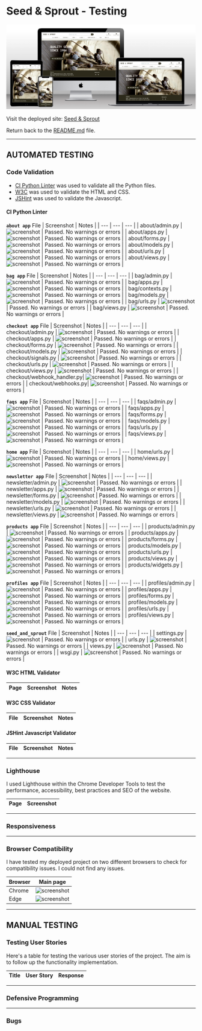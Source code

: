 # Seed & Sprout - Testing

![Seed & Sprout shown on a variety of screen sizes](documentation/sesp-mockup.png)

Visit the deployed site: [Seed & Sprout](https://seedandsprout-ab1eae7ba537.herokuapp.com/)

Return back to the [README.md](README.md) file.

- - -

## AUTOMATED TESTING

### Code Validation

- [CI Python Linter](https://pep8ci.herokuapp.com/) was used to validate all the Python files.
- [W3C](https://validator.w3.org/) was used to validate the HTML and CSS.
- [JSHint](https://jshint.com/) was used to validate the Javascript.

#### CI Python Linter
**`about app`**
File | Screenshot | Notes |
| --- | --- | --- | 
| about/admin.py | ![screenshot](documentation/testing/validation/val-pl-about-admin.png) | Passed. No warnings or errors |
| about/apps.py | ![screenshot](documentation/testing/validation/val-pl-about-apps.png) | Passed. No warnings or errors |
| about/forms.py | ![screenshot](documentation/testing/validation/val-pl-about-forms.png) | Passed. No warnings or errors |
| about/models.py | ![screenshot](documentation/testing/validation/val-pl-about-models.png) | Passed. No warnings or errors |
| about/urls.py | ![screenshot](documentation/testing/validation/val-pl-about-urls.png) | Passed. No warnings or errors |
| about/views.py | ![screenshot](documentation/testing/validation/val-pl-about-views.png) | Passed. No warnings or errors |

**`bag app`**
File | Screenshot | Notes |
| --- | --- | --- | 
| bag/admin.py | ![screenshot](documentation/testing/validation/val-pl-about-admin.png) | Passed. No warnings or errors |
| bag/apps.py | ![screenshot](documentation/testing/validation/val-pl-about-apps.png) | Passed. No warnings or errors |
| bag/contexts.py | ![screenshot](documentation/testing/validation/val-pl-about-apps.png) | Passed. No warnings or errors |
| bag/models.py | ![screenshot](documentation/testing/validation/val-pl-about-models.png) | Passed. No warnings or errors |
| bag/urls.py | ![screenshot](documentation/testing/validation/val-pl-about-urls.png) | Passed. No warnings or errors |
| bag/views.py | ![screenshot](documentation/testing/validation/val-pl-about-views.png) | Passed. No warnings or errors |

**`checkout app`**
File | Screenshot | Notes |
| --- | --- | --- | 
| checkout/admin.py | ![screenshot](documentation/testing/validation/val-pl-about-admin.png) | Passed. No warnings or errors |
| checkout/apps.py | ![screenshot](documentation/testing/validation/val-pl-about-apps.png) | Passed. No warnings or errors |
| checkout/forms.py | ![screenshot](documentation/testing/validation/val-pl-about-apps.png) | Passed. No warnings or errors |
| checkout/models.py | ![screenshot](documentation/testing/validation/val-pl-about-models.png) | Passed. No warnings or errors |
| checkout/signals.py | ![screenshot](documentation/testing/validation/val-pl-about-models.png) | Passed. No warnings or errors |
| checkout/urls.py | ![screenshot](documentation/testing/validation/val-pl-about-urls.png) | Passed. No warnings or errors |
| checkout/views.py | ![screenshot](documentation/testing/validation/val-pl-about-views.png) | Passed. No warnings or errors |
| checkout/webhook_handler.py| ![screenshot](documentation/testing/validation/val-pl-about-views.png) | Passed. No warnings or errors |
| checkout/webhooks.py| ![screenshot](documentation/testing/validation/val-pl-about-views.png) | Passed. No warnings or errors |

**`faqs app`**
File | Screenshot | Notes |
| --- | --- | --- | 
| faqs/admin.py | ![screenshot](documentation/testing/validation/val-pl-about-admin.png) | Passed. No warnings or errors |
| faqs/apps.py | ![screenshot](documentation/testing/validation/val-pl-about-apps.png) | Passed. No warnings or errors |
| faqs/forms.py | ![screenshot](documentation/testing/validation/val-pl-about-forms.png) | Passed. No warnings or errors |
| faqs/models.py | ![screenshot](documentation/testing/validation/val-pl-about-models.png) | Passed. No warnings or errors |
| faqs/urls.py | ![screenshot](documentation/testing/validation/val-pl-about-urls.png) | Passed. No warnings or errors |
| faqs/views.py | ![screenshot](documentation/testing/validation/val-pl-about-views.png) | Passed. No warnings or errors |

**`home app`**
File | Screenshot | Notes |
| --- | --- | --- |
| home/urls.py | ![screenshot](documentation/testing/validation/val-pl-about-urls.png) | Passed. No warnings or errors |
| home/views.py | ![screenshot](documentation/testing/validation/val-pl-about-views.png) | Passed. No warnings or errors |

**`newsletter app`**
File | Screenshot | Notes |
| --- | --- | --- | 
| newsletter/admin.py | ![screenshot](documentation/testing/validation/val-pl-about-admin.png) | Passed. No warnings or errors |
| newsletter/apps.py | ![screenshot](documentation/testing/validation/val-pl-about-apps.png) | Passed. No warnings or errors |
| newsletter/forms.py | ![screenshot](documentation/testing/validation/val-pl-about-forms.png) | Passed. No warnings or errors |
| newsletter/models.py | ![screenshot](documentation/testing/validation/val-pl-about-models.png) | Passed. No warnings or errors |
| newsletter/urls.py | ![screenshot](documentation/testing/validation/val-pl-about-urls.png) | Passed. No warnings or errors |
| newsletter/views.py | ![screenshot](documentation/testing/validation/val-pl-about-views.png) | Passed. No warnings or errors |

**`products app`**
File | Screenshot | Notes |
| --- | --- | --- | 
| products/admin.py | ![screenshot](documentation/testing/validation/val-pl-about-admin.png) | Passed. No warnings or errors |
| products/apps.py | ![screenshot](documentation/testing/validation/val-pl-about-apps.png) | Passed. No warnings or errors |
| products/forms.py | ![screenshot](documentation/testing/validation/val-pl-about-forms.png) | Passed. No warnings or errors |
| products/models.py | ![screenshot](documentation/testing/validation/val-pl-about-models.png) | Passed. No warnings or errors |
| products/urls.py | ![screenshot](documentation/testing/validation/val-pl-about-urls.png) | Passed. No warnings or errors |
| products/views.py | ![screenshot](documentation/testing/validation/val-pl-about-views.png) | Passed. No warnings or errors |
| products/widgets.py | ![screenshot](documentation/testing/validation/val-pl-about-views.png) | Passed. No warnings or errors |

**`profiles app`**
File | Screenshot | Notes |
| --- | --- | --- | 
| profiles/admin.py | ![screenshot](documentation/testing/validation/val-pl-about-admin.png) | Passed. No warnings or errors |
| profiles/apps.py | ![screenshot](documentation/testing/validation/val-pl-about-apps.png) | Passed. No warnings or errors |
| profiles/forms.py | ![screenshot](documentation/testing/validation/val-pl-about-forms.png) | Passed. No warnings or errors |
| profiles/models.py | ![screenshot](documentation/testing/validation/val-pl-about-models.png) | Passed. No warnings or errors |
| profiles/urls.py | ![screenshot](documentation/testing/validation/val-pl-about-urls.png) | Passed. No warnings or errors |
| profiles/views.py | ![screenshot](documentation/testing/validation/val-pl-about-views.png) | Passed. No warnings or errors |

**`seed_and_sprout`**
File | Screenshot | Notes |
| --- | --- | --- | 
| settings.py | ![screenshot](documentation/testing/validation/val-pl-settings.png) | Passed. No warnings or errors |
| urls.py | ![screenshot](documentation/testing/validation/val-pl-urls.png) | Passed. No warnings or errors |
| views.py | ![screenshot](documentation/testing/validation/val-pl-urls.png) | Passed. No warnings or errors |
| wsgi.py | ![screenshot](documentation/testing/validation/val-pl-wsgi.png) | Passed. No warnings or errors |

#### W3C HTML Validator

Page | Screenshot | Notes |
| --- | --- | --- |

#### W3C CSS Validator

File | Screenshot | Notes |
| --- | --- | --- |

#### JSHint Javascript Validator

File | Screenshot | Notes |
| --- | --- | --- |

- - -

### Lighthouse

I used Lighthouse within the Chrome Developer Tools to test the performance, accessibility, best practices and SEO of the website.

| Page | Screenshot |
| --- | --- | 

- - -

### Responsiveness

- - -

### Browser Compatibility

I have tested my deployed project on two different browsers to check for compatibility issues. I could not find any issues.

| Browser | Main page |
| --- | --- |
| Chrome | ![screenshot](documentation/testing/browsercomp/browser-chrome.png) | 
| Edge | ![screenshot](documentation/testing/browsercomp/browser-edge.png) | 

- - -

## MANUAL TESTING

### Testing User Stories
Here's a table for testing the various user stories of the project. The aim is to follow up the functionality implementation.

| Title | User Story | Response | 
| --- | --- | --- |

- - -

### Defensive Programming


- - -

### Bugs